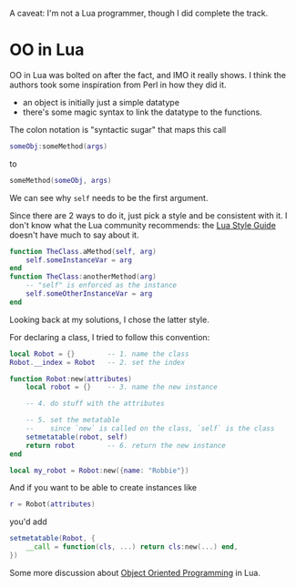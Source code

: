 A caveat: I'm not a Lua programmer, though I did complete the track.

# OO in Lua

OO in Lua was bolted on after the fact, and IMO it really shows.
I think the authors took some inspiration from Perl in how they did it.
* an object is initially just a simple datatype
* there's some magic syntax to link the datatype to the functions.

The colon notation is "syntactic sugar" that maps this call
```lua
someObj:someMethod(args)
```
to 
```lua
someMethod(someObj, args)
```
We can see why `self` needs to be the first argument.

Since there are 2 ways to do it, just pick a style and be consistent with it.
I don't know what the Lua community recommends: the [Lua Style Guide][style] doesn't have much to say about it.
```lua
function TheClass.aMethod(self, arg)
    self.someInstanceVar = arg
end
function TheClass:anotherMethod(arg)
    -- "self" is enforced as the instance
    self.someOtherInstanceVar = arg
end
```
Looking back at my solutions, I chose the latter style.

For declaring a class, I tried to follow this convention:
```lua
local Robot = {}        -- 1. name the class
Robot.__index = Robot   -- 2. set the index

function Robot:new(attributes)
    local robot = {}    -- 3. name the new instance

    -- 4. do stuff with the attributes

    -- 5. set the metatable
    --    since `new` is called on the class, `self` is the class
    setmetatable(robot, self)   
    return robot        -- 6. return the new instance
end

local my_robot = Robot:new({name: "Robbie"})
```
And if you want to be able to create instances like
```lua
r = Robot(attributes)
```
you'd add
```lua
setmetatable(Robot, {
    __call = function(cls, ...) return cls:new(...) end,
})
```

Some more discussion about [Object Oriented Programming][oop] in Lua.


[style]: http://lua-users.org/wiki/LuaStyleGuide
[oop]: http://lua-users.org/wiki/ObjectOrientedProgramming